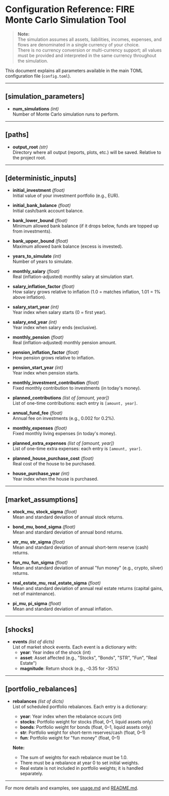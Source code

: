# Configuration Reference: FIRE Monte Carlo Simulation Tool

> **Note:**  
> The simulation assumes all assets, liabilities, incomes, expenses, and flows are denominated in a single currency of your choice.  
> There is no currency conversion or multi-currency support; all values must be provided and interpreted in the same currency throughout the simulation.

This document explains all parameters available in the main TOML configuration file (`config.toml`).

---

## [simulation_parameters]

- **num_simulations** *(int)*  
  Number of Monte Carlo simulation runs to perform.

---

## [paths]

- **output_root** *(str)*  
  Directory where all output (reports, plots, etc.) will be saved. Relative to the project root.

---

## [deterministic_inputs]

- **initial_investment** *(float)*  
  Initial value of your investment portfolio (e.g., EUR).

- **initial_bank_balance** *(float)*  
  Initial cash/bank account balance.

- **bank_lower_bound** *(float)*  
  Minimum allowed bank balance (if it drops below, funds are topped up from investments).

- **bank_upper_bound** *(float)*  
  Maximum allowed bank balance (excess is invested).

- **years_to_simulate** *(int)*  
  Number of years to simulate.

- **monthly_salary** *(float)*  
  Real (inflation-adjusted) monthly salary at simulation start.

- **salary_inflation_factor** *(float)*  
  How salary grows relative to inflation (1.0 = matches inflation, 1.01 = 1% above inflation).

- **salary_start_year** *(int)*  
  Year index when salary starts (0 = first year).

- **salary_end_year** *(int)*  
  Year index when salary ends (exclusive).

- **monthly_pension** *(float)*  
  Real (inflation-adjusted) monthly pension amount.

- **pension_inflation_factor** *(float)*  
  How pension grows relative to inflation.

- **pension_start_year** *(int)*  
  Year index when pension starts.

- **monthly_investment_contribution** *(float)*  
  Fixed monthly contribution to investments (in today's money).

- **planned_contributions** *(list of [amount, year])*  
  List of one-time contributions: each entry is `[amount, year]`.

- **annual_fund_fee** *(float)*  
  Annual fee on investments (e.g., 0.002 for 0.2%).

- **monthly_expenses** *(float)*  
  Fixed monthly living expenses (in today's money).

- **planned_extra_expenses** *(list of [amount, year])*  
  List of one-time extra expenses: each entry is `[amount, year]`.

- **planned_house_purchase_cost** *(float)*  
  Real cost of the house to be purchased.

- **house_purchase_year** *(int)*  
  Year index when the house is purchased.

---

## [market_assumptions]

- **stock_mu, stock_sigma** *(float)*  
  Mean and standard deviation of annual stock returns.

- **bond_mu, bond_sigma** *(float)*  
  Mean and standard deviation of annual bond returns.

- **str_mu, str_sigma** *(float)*  
  Mean and standard deviation of annual short-term reserve (cash) returns.

- **fun_mu, fun_sigma** *(float)*  
  Mean and standard deviation of annual "fun money" (e.g., crypto, silver) returns.

- **real_estate_mu, real_estate_sigma** *(float)*  
  Mean and standard deviation of annual real estate returns (capital gains, net of maintenance).

- **pi_mu, pi_sigma** *(float)*  
  Mean and standard deviation of annual inflation.

---

## [shocks]

- **events** *(list of dicts)*  
  List of market shock events. Each event is a dictionary with:
  - **year**: Year index of the shock (int)
  - **asset**: Asset affected (e.g., "Stocks", "Bonds", "STR", "Fun", "Real Estate")
  - **magnitude**: Return shock (e.g., -0.35 for -35%)

---

## [portfolio_rebalances]

- **rebalances** *(list of dicts)*  
  List of scheduled portfolio rebalances. Each entry is a dictionary:
  - **year**: Year index when the rebalance occurs (int)
  - **stocks**: Portfolio weight for stocks (float, 0–1, liquid assets only)
  - **bonds**: Portfolio weight for bonds (float, 0–1, liquid assets only)
  - **str**: Portfolio weight for short-term reserves/cash (float, 0–1)
  - **fun**: Portfolio weight for "fun money" (float, 0–1)

  **Note:**  
  - The sum of weights for each rebalance must be 1.0.
  - There must be a rebalance at year 0 to set initial weights.
  - Real estate is not included in portfolio weights; it is handled separately.

---

For more details and examples, see [usage.md](usage.md) and [README.md](../README.md).
